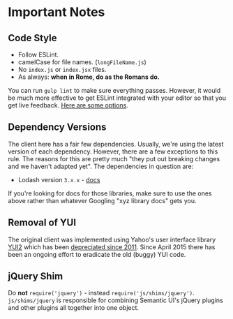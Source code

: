 # Important Notes

## Code Style

- Follow ESLint.
- camelCase for file names. (`longFileName.js`)
- No `index.js` or `index.jsx` files.
- As always: **when in Rome, do as the Romans do.**

You can run `gulp lint` to make sure everything passes. However, it would be much more effective to get ESLint integrated with your editor so that you get live feedback. [Here are some options](http://eslint.org/docs/user-guide/integrations).

## Dependency Versions

The client here has a fair few dependencies. Usually, we're using the latest version of each dependency. However, there are a few exceptions to this rule. The reasons for this are pretty much "they put out breaking changes and we haven't adapted yet". The dependencies in question are:

- Lodash version `3.x.x` - [docs](https://github.com/lodash/lodash/tree/3.10.1/doc)

If you're looking for docs for those libraries, make sure to use the ones above rather than whatever Googling "xyz library docs" gets you.

## Removal of YUI

The original client was implemented using Yahoo's user interface library  [YUI2](http://yui.github.io/yui2/docs/yui_2.9.0/docs/) which has been [depreciated since 2011](http://yuiblog.com/blog/2011/04/13/announcing-yui-2-9-0/). Since April 2015 there has been an ongoing effort to eradicate the old (buggy) YUI code.

## jQuery Shim

Do **not** `require('jquery')` - instead `require('js/shims/jquery')`. `js/shims/jquery` is responsible for combining Semantic UI's jQuery plugins and other plugins all together into one object.
